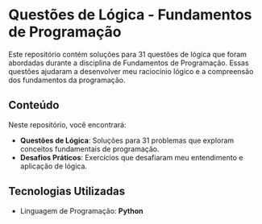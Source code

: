 # Questões de Lógica - Fundamentos de Programação

Este repositório contém soluções para 31 questões de lógica que foram abordadas durante a disciplina de Fundamentos de Programação. Essas questões ajudaram a desenvolver meu raciocínio lógico e a compreensão dos fundamentos da programação.

## Conteúdo

Neste repositório, você encontrará:

- **Questões de Lógica**: Soluções para 31 problemas que exploram conceitos fundamentais de programação.
- **Desafios Práticos**: Exercícios que desafiaram meu entendimento e aplicação de lógica.

## Tecnologias Utilizadas

- Linguagem de Programação: **Python**
